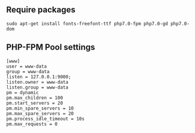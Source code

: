 
## Require packages
```
sudo apt-get install fonts-freefont-ttf php7.0-fpm php7.0-gd php7.0-dom
```

## PHP-FPM Pool settings
```
[www]
user = www-data
group = www-data
listen = 127.0.0.1:9000;
listen.owner = www-data
listen.group = www-data
pm = dynamic
pm.max_children = 100
pm.start_servers = 20
pm.min_spare_servers = 10
pm.max_spare_servers = 20
pm.process_idle_timeout = 10s
pm.max_requests = 0
```
